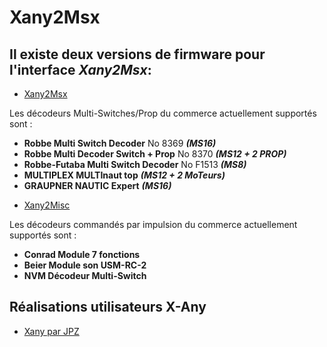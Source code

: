 # Xany2Msx

## Il existe deux versions de firmware pour l'interface *Xany2Msx*: 

- [Xany2Msx](README_Xany2Msx.md)

Les décodeurs Multi-Switches/Prop du commerce actuellement supportés sont :
* **Robbe Multi Switch Decoder** No 8369 ***(MS16)***
* **Robbe Multi Decoder Switch + Prop** No 8370 ***(MS12 + 2 PROP)***
* **Robbe-Futaba Multi Switch Decoder** No F1513 ***(MS8)***
* **MULTIPLEX MULTInaut top** ***(MS12 + 2 MoTeurs)***
* **GRAUPNER NAUTIC Expert** ***(MS16)***

- [Xany2Misc](README_Xany2Misc.md)

Les décodeurs commandés par impulsion du commerce actuellement supportés sont :
* **Conrad Module 7 fonctions**
* **Beier Module son USM-RC-2**
* **NVM Décodeur Multi-Switch**

## Réalisations utilisateurs X-Any
* [Xany par JPZ](https://github.com/Ingwie/OpenAVRc_Hw/tree/V3/Xany2Msx/Xany_Builds_by_Users/JPZ)
